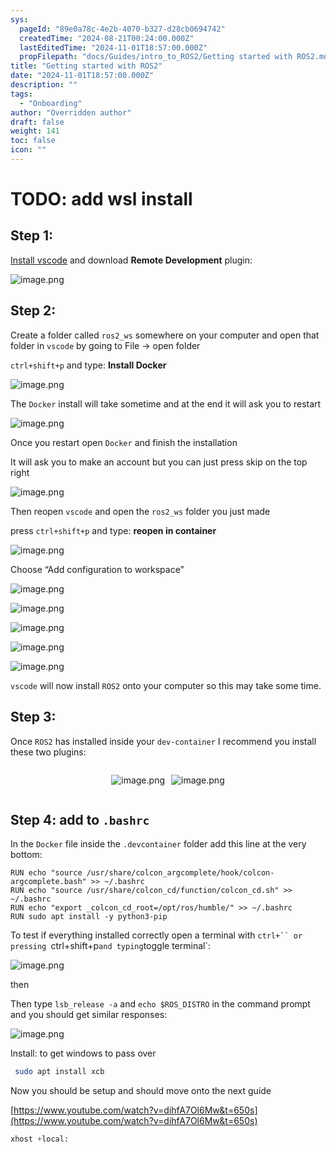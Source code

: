 ```yaml
---
sys:
  pageId: "89e0a78c-4e2b-4070-b327-d28cb0694742"
  createdTime: "2024-08-21T00:24:00.000Z"
  lastEditedTime: "2024-11-01T18:57:00.000Z"
  propFilepath: "docs/Guides/intro_to_ROS2/Getting started with ROS2.md"
title: "Getting started with ROS2"
date: "2024-11-01T18:57:00.000Z"
description: ""
tags:
  - "Onboarding"
author: "Overridden author"
draft: false
weight: 141
toc: false
icon: ""
---
```


# TODO: add wsl install

## Step 1:

[Install vscode](https://code.visualstudio.com/download) and download **Remote Development** plugin:

![image.png](https://prod-files-secure.s3.us-west-2.amazonaws.com/d518164a-d88e-44d1-a4ee-3adb3bd8bce0/efb52993-1881-4a40-b95e-6f020334f022/image.png?X-Amz-Algorithm=AWS4-HMAC-SHA256&X-Amz-Content-Sha256=UNSIGNED-PAYLOAD&X-Amz-Credential=ASIAZI2LB466Y5SLG3BG%2F20250309%2Fus-west-2%2Fs3%2Faws4_request&X-Amz-Date=20250309T090128Z&X-Amz-Expires=3600&X-Amz-Security-Token=IQoJb3JpZ2luX2VjECcaCXVzLXdlc3QtMiJIMEYCIQCGxvS8X%2F36PuCxZDLcaI%2FXMlU53iNVLYjU3oL1Xs21TAIhAMs76tX2280Osdm9TIkJIJyCUKcuL0oIwUk12K2NKBUgKv8DCHAQABoMNjM3NDIzMTgzODA1Igw0VxvRkfskGLEETZQq3AOMtHLIpDUyC2eOxGMCMeJUjzv6Jja5bX0h%2BLAbv1XGTa3mXrmAeoDvaW5Flja0KTlDPq1dy49Ll4ogg9oq%2Bu2oSc2qv2lFHsXhdsJiULeSvrTPtp%2BBOKAyiLSyeJJKv%2FsvwwOGBwemzj%2Be5KL4CiDNtomYlNK9HTyPaYQv24MhAbr7l8m1HKwx%2FAKn9RFIG%2Fdy0VMyx3id4av67VqJSir0YAgNt5s2v9BnjmeYU77IJ%2FFoDcsqiRQxTuAen6CRw8nK%2BfHhmRpub3Pib2wCd%2B8GGH9Sb5Y7x2CmamNkyRs4XgXgYof6s9cksK5ELBKekNZgq2tDsIPy08Qhq1UXvL6mY9nDQefLFCsYjWpjktEZ0kCM7AWW7Fbt5GgRmEKlIpIoeiZzin0cighdO50uE2ic4Yu2emmDJNjZui74hfwcY7UmFg9QkMTnJ9hQd3vjldpU3WageLBWhFkB5NpIEh425Gq1ZCOcRvORqUxLLwcPwNfmxmU3kYEDIc3k7xRe56c%2BhjXJgr9TfM1refDmKckM8Y%2FvcfKFYOtQ4ImEbXm8LhuDhF9deePdyPHT8b%2Fv1Gl2S48C7Od3MZQpuYJXWD20wn25ybHRZWeoAe2JFwmyO%2FqmorTb0Byun9TibDC867S%2BBjqkAVpR%2FK19KuzpRAb4p21qwL0yMJNn89R70SOcggTXV9BJhtlk9MHZicmUbjQ4OhRM%2Fz8v9YPHgPYZTU5qy9q0xtZVj4X9lux%2B4J6xfI4ZInmU%2BLjueKOu8VWXRDJGYKop1PtkW4c%2B21iBNqkNPvlYpbVIiLm3caGZIZD8X1uY3g1Vwv%2FPS9f%2Fu1ddNFznTchfc2Uqu%2B7cDTCOnFzlyLOU57pxlqbe&X-Amz-Signature=d4d6287297d7d8933bf12bdb2b40ef72d24b1ed42b405d343e4993d01a30e78c&X-Amz-SignedHeaders=host&x-id=GetObject)

## Step 2:

Create a folder called `ros2_ws` somewhere on your computer and open that folder in `vscode` by going to File → open folder 

`ctrl+shift+p` and type: **Install Docker**

![image.png](https://prod-files-secure.s3.us-west-2.amazonaws.com/d518164a-d88e-44d1-a4ee-3adb3bd8bce0/2269dc0e-1cd5-47ff-bceb-c04ad9b2eab0/image.png?X-Amz-Algorithm=AWS4-HMAC-SHA256&X-Amz-Content-Sha256=UNSIGNED-PAYLOAD&X-Amz-Credential=ASIAZI2LB466Y5SLG3BG%2F20250309%2Fus-west-2%2Fs3%2Faws4_request&X-Amz-Date=20250309T090128Z&X-Amz-Expires=3600&X-Amz-Security-Token=IQoJb3JpZ2luX2VjECcaCXVzLXdlc3QtMiJIMEYCIQCGxvS8X%2F36PuCxZDLcaI%2FXMlU53iNVLYjU3oL1Xs21TAIhAMs76tX2280Osdm9TIkJIJyCUKcuL0oIwUk12K2NKBUgKv8DCHAQABoMNjM3NDIzMTgzODA1Igw0VxvRkfskGLEETZQq3AOMtHLIpDUyC2eOxGMCMeJUjzv6Jja5bX0h%2BLAbv1XGTa3mXrmAeoDvaW5Flja0KTlDPq1dy49Ll4ogg9oq%2Bu2oSc2qv2lFHsXhdsJiULeSvrTPtp%2BBOKAyiLSyeJJKv%2FsvwwOGBwemzj%2Be5KL4CiDNtomYlNK9HTyPaYQv24MhAbr7l8m1HKwx%2FAKn9RFIG%2Fdy0VMyx3id4av67VqJSir0YAgNt5s2v9BnjmeYU77IJ%2FFoDcsqiRQxTuAen6CRw8nK%2BfHhmRpub3Pib2wCd%2B8GGH9Sb5Y7x2CmamNkyRs4XgXgYof6s9cksK5ELBKekNZgq2tDsIPy08Qhq1UXvL6mY9nDQefLFCsYjWpjktEZ0kCM7AWW7Fbt5GgRmEKlIpIoeiZzin0cighdO50uE2ic4Yu2emmDJNjZui74hfwcY7UmFg9QkMTnJ9hQd3vjldpU3WageLBWhFkB5NpIEh425Gq1ZCOcRvORqUxLLwcPwNfmxmU3kYEDIc3k7xRe56c%2BhjXJgr9TfM1refDmKckM8Y%2FvcfKFYOtQ4ImEbXm8LhuDhF9deePdyPHT8b%2Fv1Gl2S48C7Od3MZQpuYJXWD20wn25ybHRZWeoAe2JFwmyO%2FqmorTb0Byun9TibDC867S%2BBjqkAVpR%2FK19KuzpRAb4p21qwL0yMJNn89R70SOcggTXV9BJhtlk9MHZicmUbjQ4OhRM%2Fz8v9YPHgPYZTU5qy9q0xtZVj4X9lux%2B4J6xfI4ZInmU%2BLjueKOu8VWXRDJGYKop1PtkW4c%2B21iBNqkNPvlYpbVIiLm3caGZIZD8X1uY3g1Vwv%2FPS9f%2Fu1ddNFznTchfc2Uqu%2B7cDTCOnFzlyLOU57pxlqbe&X-Amz-Signature=c836307fc1754139e7e9b9cc927886e4674b4f1d19e4a0cefce7816a7ef2d31d&X-Amz-SignedHeaders=host&x-id=GetObject)

The `Docker` install will take sometime and at the end it will ask you to restart

![image.png](https://prod-files-secure.s3.us-west-2.amazonaws.com/d518164a-d88e-44d1-a4ee-3adb3bd8bce0/ed233f78-be33-4b1f-b89c-9c346c0e961e/image.png?X-Amz-Algorithm=AWS4-HMAC-SHA256&X-Amz-Content-Sha256=UNSIGNED-PAYLOAD&X-Amz-Credential=ASIAZI2LB466Y5SLG3BG%2F20250309%2Fus-west-2%2Fs3%2Faws4_request&X-Amz-Date=20250309T090128Z&X-Amz-Expires=3600&X-Amz-Security-Token=IQoJb3JpZ2luX2VjECcaCXVzLXdlc3QtMiJIMEYCIQCGxvS8X%2F36PuCxZDLcaI%2FXMlU53iNVLYjU3oL1Xs21TAIhAMs76tX2280Osdm9TIkJIJyCUKcuL0oIwUk12K2NKBUgKv8DCHAQABoMNjM3NDIzMTgzODA1Igw0VxvRkfskGLEETZQq3AOMtHLIpDUyC2eOxGMCMeJUjzv6Jja5bX0h%2BLAbv1XGTa3mXrmAeoDvaW5Flja0KTlDPq1dy49Ll4ogg9oq%2Bu2oSc2qv2lFHsXhdsJiULeSvrTPtp%2BBOKAyiLSyeJJKv%2FsvwwOGBwemzj%2Be5KL4CiDNtomYlNK9HTyPaYQv24MhAbr7l8m1HKwx%2FAKn9RFIG%2Fdy0VMyx3id4av67VqJSir0YAgNt5s2v9BnjmeYU77IJ%2FFoDcsqiRQxTuAen6CRw8nK%2BfHhmRpub3Pib2wCd%2B8GGH9Sb5Y7x2CmamNkyRs4XgXgYof6s9cksK5ELBKekNZgq2tDsIPy08Qhq1UXvL6mY9nDQefLFCsYjWpjktEZ0kCM7AWW7Fbt5GgRmEKlIpIoeiZzin0cighdO50uE2ic4Yu2emmDJNjZui74hfwcY7UmFg9QkMTnJ9hQd3vjldpU3WageLBWhFkB5NpIEh425Gq1ZCOcRvORqUxLLwcPwNfmxmU3kYEDIc3k7xRe56c%2BhjXJgr9TfM1refDmKckM8Y%2FvcfKFYOtQ4ImEbXm8LhuDhF9deePdyPHT8b%2Fv1Gl2S48C7Od3MZQpuYJXWD20wn25ybHRZWeoAe2JFwmyO%2FqmorTb0Byun9TibDC867S%2BBjqkAVpR%2FK19KuzpRAb4p21qwL0yMJNn89R70SOcggTXV9BJhtlk9MHZicmUbjQ4OhRM%2Fz8v9YPHgPYZTU5qy9q0xtZVj4X9lux%2B4J6xfI4ZInmU%2BLjueKOu8VWXRDJGYKop1PtkW4c%2B21iBNqkNPvlYpbVIiLm3caGZIZD8X1uY3g1Vwv%2FPS9f%2Fu1ddNFznTchfc2Uqu%2B7cDTCOnFzlyLOU57pxlqbe&X-Amz-Signature=36eeb316f1ed57e8e39de0212e3f79f5f7adce11ac57f31ac3589ce87032a739&X-Amz-SignedHeaders=host&x-id=GetObject)

Once you restart open `Docker` and finish the installation

It will ask you to make an account but you can just press skip on the top right

![image.png](https://prod-files-secure.s3.us-west-2.amazonaws.com/d518164a-d88e-44d1-a4ee-3adb3bd8bce0/21010ad9-1659-4fd9-9f59-9932a09b2a3d/image.png?X-Amz-Algorithm=AWS4-HMAC-SHA256&X-Amz-Content-Sha256=UNSIGNED-PAYLOAD&X-Amz-Credential=ASIAZI2LB466Y5SLG3BG%2F20250309%2Fus-west-2%2Fs3%2Faws4_request&X-Amz-Date=20250309T090128Z&X-Amz-Expires=3600&X-Amz-Security-Token=IQoJb3JpZ2luX2VjECcaCXVzLXdlc3QtMiJIMEYCIQCGxvS8X%2F36PuCxZDLcaI%2FXMlU53iNVLYjU3oL1Xs21TAIhAMs76tX2280Osdm9TIkJIJyCUKcuL0oIwUk12K2NKBUgKv8DCHAQABoMNjM3NDIzMTgzODA1Igw0VxvRkfskGLEETZQq3AOMtHLIpDUyC2eOxGMCMeJUjzv6Jja5bX0h%2BLAbv1XGTa3mXrmAeoDvaW5Flja0KTlDPq1dy49Ll4ogg9oq%2Bu2oSc2qv2lFHsXhdsJiULeSvrTPtp%2BBOKAyiLSyeJJKv%2FsvwwOGBwemzj%2Be5KL4CiDNtomYlNK9HTyPaYQv24MhAbr7l8m1HKwx%2FAKn9RFIG%2Fdy0VMyx3id4av67VqJSir0YAgNt5s2v9BnjmeYU77IJ%2FFoDcsqiRQxTuAen6CRw8nK%2BfHhmRpub3Pib2wCd%2B8GGH9Sb5Y7x2CmamNkyRs4XgXgYof6s9cksK5ELBKekNZgq2tDsIPy08Qhq1UXvL6mY9nDQefLFCsYjWpjktEZ0kCM7AWW7Fbt5GgRmEKlIpIoeiZzin0cighdO50uE2ic4Yu2emmDJNjZui74hfwcY7UmFg9QkMTnJ9hQd3vjldpU3WageLBWhFkB5NpIEh425Gq1ZCOcRvORqUxLLwcPwNfmxmU3kYEDIc3k7xRe56c%2BhjXJgr9TfM1refDmKckM8Y%2FvcfKFYOtQ4ImEbXm8LhuDhF9deePdyPHT8b%2Fv1Gl2S48C7Od3MZQpuYJXWD20wn25ybHRZWeoAe2JFwmyO%2FqmorTb0Byun9TibDC867S%2BBjqkAVpR%2FK19KuzpRAb4p21qwL0yMJNn89R70SOcggTXV9BJhtlk9MHZicmUbjQ4OhRM%2Fz8v9YPHgPYZTU5qy9q0xtZVj4X9lux%2B4J6xfI4ZInmU%2BLjueKOu8VWXRDJGYKop1PtkW4c%2B21iBNqkNPvlYpbVIiLm3caGZIZD8X1uY3g1Vwv%2FPS9f%2Fu1ddNFznTchfc2Uqu%2B7cDTCOnFzlyLOU57pxlqbe&X-Amz-Signature=80838cccdec0a6bee27421a202f4a2470aab3a65a85fafb3776fd3d8d39cace3&X-Amz-SignedHeaders=host&x-id=GetObject)

Then reopen `vscode` and open the `ros2_ws` folder you just made

press `ctrl+shift+p` and type: **reopen in container**

![image.png](https://prod-files-secure.s3.us-west-2.amazonaws.com/d518164a-d88e-44d1-a4ee-3adb3bd8bce0/4e93b8c2-41ad-488c-8095-c74205196118/image.png?X-Amz-Algorithm=AWS4-HMAC-SHA256&X-Amz-Content-Sha256=UNSIGNED-PAYLOAD&X-Amz-Credential=ASIAZI2LB466Y5SLG3BG%2F20250309%2Fus-west-2%2Fs3%2Faws4_request&X-Amz-Date=20250309T090128Z&X-Amz-Expires=3600&X-Amz-Security-Token=IQoJb3JpZ2luX2VjECcaCXVzLXdlc3QtMiJIMEYCIQCGxvS8X%2F36PuCxZDLcaI%2FXMlU53iNVLYjU3oL1Xs21TAIhAMs76tX2280Osdm9TIkJIJyCUKcuL0oIwUk12K2NKBUgKv8DCHAQABoMNjM3NDIzMTgzODA1Igw0VxvRkfskGLEETZQq3AOMtHLIpDUyC2eOxGMCMeJUjzv6Jja5bX0h%2BLAbv1XGTa3mXrmAeoDvaW5Flja0KTlDPq1dy49Ll4ogg9oq%2Bu2oSc2qv2lFHsXhdsJiULeSvrTPtp%2BBOKAyiLSyeJJKv%2FsvwwOGBwemzj%2Be5KL4CiDNtomYlNK9HTyPaYQv24MhAbr7l8m1HKwx%2FAKn9RFIG%2Fdy0VMyx3id4av67VqJSir0YAgNt5s2v9BnjmeYU77IJ%2FFoDcsqiRQxTuAen6CRw8nK%2BfHhmRpub3Pib2wCd%2B8GGH9Sb5Y7x2CmamNkyRs4XgXgYof6s9cksK5ELBKekNZgq2tDsIPy08Qhq1UXvL6mY9nDQefLFCsYjWpjktEZ0kCM7AWW7Fbt5GgRmEKlIpIoeiZzin0cighdO50uE2ic4Yu2emmDJNjZui74hfwcY7UmFg9QkMTnJ9hQd3vjldpU3WageLBWhFkB5NpIEh425Gq1ZCOcRvORqUxLLwcPwNfmxmU3kYEDIc3k7xRe56c%2BhjXJgr9TfM1refDmKckM8Y%2FvcfKFYOtQ4ImEbXm8LhuDhF9deePdyPHT8b%2Fv1Gl2S48C7Od3MZQpuYJXWD20wn25ybHRZWeoAe2JFwmyO%2FqmorTb0Byun9TibDC867S%2BBjqkAVpR%2FK19KuzpRAb4p21qwL0yMJNn89R70SOcggTXV9BJhtlk9MHZicmUbjQ4OhRM%2Fz8v9YPHgPYZTU5qy9q0xtZVj4X9lux%2B4J6xfI4ZInmU%2BLjueKOu8VWXRDJGYKop1PtkW4c%2B21iBNqkNPvlYpbVIiLm3caGZIZD8X1uY3g1Vwv%2FPS9f%2Fu1ddNFznTchfc2Uqu%2B7cDTCOnFzlyLOU57pxlqbe&X-Amz-Signature=dbdf0b25a7aeb05f7637bf8c90a06ea591fb9c5715851dd75ee7320a33ab74d8&X-Amz-SignedHeaders=host&x-id=GetObject)

Choose “Add configuration to workspace”

![image.png](https://prod-files-secure.s3.us-west-2.amazonaws.com/d518164a-d88e-44d1-a4ee-3adb3bd8bce0/9560b282-5060-4989-ba37-97e7b2c22476/image.png?X-Amz-Algorithm=AWS4-HMAC-SHA256&X-Amz-Content-Sha256=UNSIGNED-PAYLOAD&X-Amz-Credential=ASIAZI2LB466Y5SLG3BG%2F20250309%2Fus-west-2%2Fs3%2Faws4_request&X-Amz-Date=20250309T090128Z&X-Amz-Expires=3600&X-Amz-Security-Token=IQoJb3JpZ2luX2VjECcaCXVzLXdlc3QtMiJIMEYCIQCGxvS8X%2F36PuCxZDLcaI%2FXMlU53iNVLYjU3oL1Xs21TAIhAMs76tX2280Osdm9TIkJIJyCUKcuL0oIwUk12K2NKBUgKv8DCHAQABoMNjM3NDIzMTgzODA1Igw0VxvRkfskGLEETZQq3AOMtHLIpDUyC2eOxGMCMeJUjzv6Jja5bX0h%2BLAbv1XGTa3mXrmAeoDvaW5Flja0KTlDPq1dy49Ll4ogg9oq%2Bu2oSc2qv2lFHsXhdsJiULeSvrTPtp%2BBOKAyiLSyeJJKv%2FsvwwOGBwemzj%2Be5KL4CiDNtomYlNK9HTyPaYQv24MhAbr7l8m1HKwx%2FAKn9RFIG%2Fdy0VMyx3id4av67VqJSir0YAgNt5s2v9BnjmeYU77IJ%2FFoDcsqiRQxTuAen6CRw8nK%2BfHhmRpub3Pib2wCd%2B8GGH9Sb5Y7x2CmamNkyRs4XgXgYof6s9cksK5ELBKekNZgq2tDsIPy08Qhq1UXvL6mY9nDQefLFCsYjWpjktEZ0kCM7AWW7Fbt5GgRmEKlIpIoeiZzin0cighdO50uE2ic4Yu2emmDJNjZui74hfwcY7UmFg9QkMTnJ9hQd3vjldpU3WageLBWhFkB5NpIEh425Gq1ZCOcRvORqUxLLwcPwNfmxmU3kYEDIc3k7xRe56c%2BhjXJgr9TfM1refDmKckM8Y%2FvcfKFYOtQ4ImEbXm8LhuDhF9deePdyPHT8b%2Fv1Gl2S48C7Od3MZQpuYJXWD20wn25ybHRZWeoAe2JFwmyO%2FqmorTb0Byun9TibDC867S%2BBjqkAVpR%2FK19KuzpRAb4p21qwL0yMJNn89R70SOcggTXV9BJhtlk9MHZicmUbjQ4OhRM%2Fz8v9YPHgPYZTU5qy9q0xtZVj4X9lux%2B4J6xfI4ZInmU%2BLjueKOu8VWXRDJGYKop1PtkW4c%2B21iBNqkNPvlYpbVIiLm3caGZIZD8X1uY3g1Vwv%2FPS9f%2Fu1ddNFznTchfc2Uqu%2B7cDTCOnFzlyLOU57pxlqbe&X-Amz-Signature=a2c0c1d21962fd5bbc6ec1458a08aa2ae759d3fd36f065569d2c05d6ad8ab969&X-Amz-SignedHeaders=host&x-id=GetObject)

![image.png](https://prod-files-secure.s3.us-west-2.amazonaws.com/d518164a-d88e-44d1-a4ee-3adb3bd8bce0/2ee63f81-886b-48e8-a553-dc6e5eac99e4/image.png?X-Amz-Algorithm=AWS4-HMAC-SHA256&X-Amz-Content-Sha256=UNSIGNED-PAYLOAD&X-Amz-Credential=ASIAZI2LB466Y5SLG3BG%2F20250309%2Fus-west-2%2Fs3%2Faws4_request&X-Amz-Date=20250309T090128Z&X-Amz-Expires=3600&X-Amz-Security-Token=IQoJb3JpZ2luX2VjECcaCXVzLXdlc3QtMiJIMEYCIQCGxvS8X%2F36PuCxZDLcaI%2FXMlU53iNVLYjU3oL1Xs21TAIhAMs76tX2280Osdm9TIkJIJyCUKcuL0oIwUk12K2NKBUgKv8DCHAQABoMNjM3NDIzMTgzODA1Igw0VxvRkfskGLEETZQq3AOMtHLIpDUyC2eOxGMCMeJUjzv6Jja5bX0h%2BLAbv1XGTa3mXrmAeoDvaW5Flja0KTlDPq1dy49Ll4ogg9oq%2Bu2oSc2qv2lFHsXhdsJiULeSvrTPtp%2BBOKAyiLSyeJJKv%2FsvwwOGBwemzj%2Be5KL4CiDNtomYlNK9HTyPaYQv24MhAbr7l8m1HKwx%2FAKn9RFIG%2Fdy0VMyx3id4av67VqJSir0YAgNt5s2v9BnjmeYU77IJ%2FFoDcsqiRQxTuAen6CRw8nK%2BfHhmRpub3Pib2wCd%2B8GGH9Sb5Y7x2CmamNkyRs4XgXgYof6s9cksK5ELBKekNZgq2tDsIPy08Qhq1UXvL6mY9nDQefLFCsYjWpjktEZ0kCM7AWW7Fbt5GgRmEKlIpIoeiZzin0cighdO50uE2ic4Yu2emmDJNjZui74hfwcY7UmFg9QkMTnJ9hQd3vjldpU3WageLBWhFkB5NpIEh425Gq1ZCOcRvORqUxLLwcPwNfmxmU3kYEDIc3k7xRe56c%2BhjXJgr9TfM1refDmKckM8Y%2FvcfKFYOtQ4ImEbXm8LhuDhF9deePdyPHT8b%2Fv1Gl2S48C7Od3MZQpuYJXWD20wn25ybHRZWeoAe2JFwmyO%2FqmorTb0Byun9TibDC867S%2BBjqkAVpR%2FK19KuzpRAb4p21qwL0yMJNn89R70SOcggTXV9BJhtlk9MHZicmUbjQ4OhRM%2Fz8v9YPHgPYZTU5qy9q0xtZVj4X9lux%2B4J6xfI4ZInmU%2BLjueKOu8VWXRDJGYKop1PtkW4c%2B21iBNqkNPvlYpbVIiLm3caGZIZD8X1uY3g1Vwv%2FPS9f%2Fu1ddNFznTchfc2Uqu%2B7cDTCOnFzlyLOU57pxlqbe&X-Amz-Signature=c176baf6e318ef6bf83c78f821274e0b432b3f0c086476c8dc39cab4092085e2&X-Amz-SignedHeaders=host&x-id=GetObject)

![image.png](https://prod-files-secure.s3.us-west-2.amazonaws.com/d518164a-d88e-44d1-a4ee-3adb3bd8bce0/ae1580b2-b048-407e-aed9-b584224a7a04/image.png?X-Amz-Algorithm=AWS4-HMAC-SHA256&X-Amz-Content-Sha256=UNSIGNED-PAYLOAD&X-Amz-Credential=ASIAZI2LB466Y5SLG3BG%2F20250309%2Fus-west-2%2Fs3%2Faws4_request&X-Amz-Date=20250309T090128Z&X-Amz-Expires=3600&X-Amz-Security-Token=IQoJb3JpZ2luX2VjECcaCXVzLXdlc3QtMiJIMEYCIQCGxvS8X%2F36PuCxZDLcaI%2FXMlU53iNVLYjU3oL1Xs21TAIhAMs76tX2280Osdm9TIkJIJyCUKcuL0oIwUk12K2NKBUgKv8DCHAQABoMNjM3NDIzMTgzODA1Igw0VxvRkfskGLEETZQq3AOMtHLIpDUyC2eOxGMCMeJUjzv6Jja5bX0h%2BLAbv1XGTa3mXrmAeoDvaW5Flja0KTlDPq1dy49Ll4ogg9oq%2Bu2oSc2qv2lFHsXhdsJiULeSvrTPtp%2BBOKAyiLSyeJJKv%2FsvwwOGBwemzj%2Be5KL4CiDNtomYlNK9HTyPaYQv24MhAbr7l8m1HKwx%2FAKn9RFIG%2Fdy0VMyx3id4av67VqJSir0YAgNt5s2v9BnjmeYU77IJ%2FFoDcsqiRQxTuAen6CRw8nK%2BfHhmRpub3Pib2wCd%2B8GGH9Sb5Y7x2CmamNkyRs4XgXgYof6s9cksK5ELBKekNZgq2tDsIPy08Qhq1UXvL6mY9nDQefLFCsYjWpjktEZ0kCM7AWW7Fbt5GgRmEKlIpIoeiZzin0cighdO50uE2ic4Yu2emmDJNjZui74hfwcY7UmFg9QkMTnJ9hQd3vjldpU3WageLBWhFkB5NpIEh425Gq1ZCOcRvORqUxLLwcPwNfmxmU3kYEDIc3k7xRe56c%2BhjXJgr9TfM1refDmKckM8Y%2FvcfKFYOtQ4ImEbXm8LhuDhF9deePdyPHT8b%2Fv1Gl2S48C7Od3MZQpuYJXWD20wn25ybHRZWeoAe2JFwmyO%2FqmorTb0Byun9TibDC867S%2BBjqkAVpR%2FK19KuzpRAb4p21qwL0yMJNn89R70SOcggTXV9BJhtlk9MHZicmUbjQ4OhRM%2Fz8v9YPHgPYZTU5qy9q0xtZVj4X9lux%2B4J6xfI4ZInmU%2BLjueKOu8VWXRDJGYKop1PtkW4c%2B21iBNqkNPvlYpbVIiLm3caGZIZD8X1uY3g1Vwv%2FPS9f%2Fu1ddNFznTchfc2Uqu%2B7cDTCOnFzlyLOU57pxlqbe&X-Amz-Signature=e1bfa928882faf409686002152c9fe80336342d8f92836bd7e803a6dbeb8f4ff&X-Amz-SignedHeaders=host&x-id=GetObject)

![image.png](https://prod-files-secure.s3.us-west-2.amazonaws.com/d518164a-d88e-44d1-a4ee-3adb3bd8bce0/53255b28-f75e-430f-b9e3-c0ac8577e42b/image.png?X-Amz-Algorithm=AWS4-HMAC-SHA256&X-Amz-Content-Sha256=UNSIGNED-PAYLOAD&X-Amz-Credential=ASIAZI2LB466Y5SLG3BG%2F20250309%2Fus-west-2%2Fs3%2Faws4_request&X-Amz-Date=20250309T090128Z&X-Amz-Expires=3600&X-Amz-Security-Token=IQoJb3JpZ2luX2VjECcaCXVzLXdlc3QtMiJIMEYCIQCGxvS8X%2F36PuCxZDLcaI%2FXMlU53iNVLYjU3oL1Xs21TAIhAMs76tX2280Osdm9TIkJIJyCUKcuL0oIwUk12K2NKBUgKv8DCHAQABoMNjM3NDIzMTgzODA1Igw0VxvRkfskGLEETZQq3AOMtHLIpDUyC2eOxGMCMeJUjzv6Jja5bX0h%2BLAbv1XGTa3mXrmAeoDvaW5Flja0KTlDPq1dy49Ll4ogg9oq%2Bu2oSc2qv2lFHsXhdsJiULeSvrTPtp%2BBOKAyiLSyeJJKv%2FsvwwOGBwemzj%2Be5KL4CiDNtomYlNK9HTyPaYQv24MhAbr7l8m1HKwx%2FAKn9RFIG%2Fdy0VMyx3id4av67VqJSir0YAgNt5s2v9BnjmeYU77IJ%2FFoDcsqiRQxTuAen6CRw8nK%2BfHhmRpub3Pib2wCd%2B8GGH9Sb5Y7x2CmamNkyRs4XgXgYof6s9cksK5ELBKekNZgq2tDsIPy08Qhq1UXvL6mY9nDQefLFCsYjWpjktEZ0kCM7AWW7Fbt5GgRmEKlIpIoeiZzin0cighdO50uE2ic4Yu2emmDJNjZui74hfwcY7UmFg9QkMTnJ9hQd3vjldpU3WageLBWhFkB5NpIEh425Gq1ZCOcRvORqUxLLwcPwNfmxmU3kYEDIc3k7xRe56c%2BhjXJgr9TfM1refDmKckM8Y%2FvcfKFYOtQ4ImEbXm8LhuDhF9deePdyPHT8b%2Fv1Gl2S48C7Od3MZQpuYJXWD20wn25ybHRZWeoAe2JFwmyO%2FqmorTb0Byun9TibDC867S%2BBjqkAVpR%2FK19KuzpRAb4p21qwL0yMJNn89R70SOcggTXV9BJhtlk9MHZicmUbjQ4OhRM%2Fz8v9YPHgPYZTU5qy9q0xtZVj4X9lux%2B4J6xfI4ZInmU%2BLjueKOu8VWXRDJGYKop1PtkW4c%2B21iBNqkNPvlYpbVIiLm3caGZIZD8X1uY3g1Vwv%2FPS9f%2Fu1ddNFznTchfc2Uqu%2B7cDTCOnFzlyLOU57pxlqbe&X-Amz-Signature=46a745e9b395697ff9a009ada65fcedcdc4c308d1cfb0bd56dbe08a06eb43eae&X-Amz-SignedHeaders=host&x-id=GetObject)

![image.png](https://prod-files-secure.s3.us-west-2.amazonaws.com/d518164a-d88e-44d1-a4ee-3adb3bd8bce0/7c562767-5af9-4ffb-97d1-327bcdf4ee00/image.png?X-Amz-Algorithm=AWS4-HMAC-SHA256&X-Amz-Content-Sha256=UNSIGNED-PAYLOAD&X-Amz-Credential=ASIAZI2LB466Y5SLG3BG%2F20250309%2Fus-west-2%2Fs3%2Faws4_request&X-Amz-Date=20250309T090128Z&X-Amz-Expires=3600&X-Amz-Security-Token=IQoJb3JpZ2luX2VjECcaCXVzLXdlc3QtMiJIMEYCIQCGxvS8X%2F36PuCxZDLcaI%2FXMlU53iNVLYjU3oL1Xs21TAIhAMs76tX2280Osdm9TIkJIJyCUKcuL0oIwUk12K2NKBUgKv8DCHAQABoMNjM3NDIzMTgzODA1Igw0VxvRkfskGLEETZQq3AOMtHLIpDUyC2eOxGMCMeJUjzv6Jja5bX0h%2BLAbv1XGTa3mXrmAeoDvaW5Flja0KTlDPq1dy49Ll4ogg9oq%2Bu2oSc2qv2lFHsXhdsJiULeSvrTPtp%2BBOKAyiLSyeJJKv%2FsvwwOGBwemzj%2Be5KL4CiDNtomYlNK9HTyPaYQv24MhAbr7l8m1HKwx%2FAKn9RFIG%2Fdy0VMyx3id4av67VqJSir0YAgNt5s2v9BnjmeYU77IJ%2FFoDcsqiRQxTuAen6CRw8nK%2BfHhmRpub3Pib2wCd%2B8GGH9Sb5Y7x2CmamNkyRs4XgXgYof6s9cksK5ELBKekNZgq2tDsIPy08Qhq1UXvL6mY9nDQefLFCsYjWpjktEZ0kCM7AWW7Fbt5GgRmEKlIpIoeiZzin0cighdO50uE2ic4Yu2emmDJNjZui74hfwcY7UmFg9QkMTnJ9hQd3vjldpU3WageLBWhFkB5NpIEh425Gq1ZCOcRvORqUxLLwcPwNfmxmU3kYEDIc3k7xRe56c%2BhjXJgr9TfM1refDmKckM8Y%2FvcfKFYOtQ4ImEbXm8LhuDhF9deePdyPHT8b%2Fv1Gl2S48C7Od3MZQpuYJXWD20wn25ybHRZWeoAe2JFwmyO%2FqmorTb0Byun9TibDC867S%2BBjqkAVpR%2FK19KuzpRAb4p21qwL0yMJNn89R70SOcggTXV9BJhtlk9MHZicmUbjQ4OhRM%2Fz8v9YPHgPYZTU5qy9q0xtZVj4X9lux%2B4J6xfI4ZInmU%2BLjueKOu8VWXRDJGYKop1PtkW4c%2B21iBNqkNPvlYpbVIiLm3caGZIZD8X1uY3g1Vwv%2FPS9f%2Fu1ddNFznTchfc2Uqu%2B7cDTCOnFzlyLOU57pxlqbe&X-Amz-Signature=052fe88df6086f574fb160b9b150aa0b019137365297784cc4ce6abe86cecfa0&X-Amz-SignedHeaders=host&x-id=GetObject)

`vscode` will now install `ROS2` onto your computer so this may take some time.

## Step 3:

Once `ROS2` has installed inside your `dev-container` I recommend you install these two plugins:

<div style="display: flex;flex-direction: row; column-gap:10px; max-width: 630px;justify-content: center;">
<div>

![image.png](https://prod-files-secure.s3.us-west-2.amazonaws.com/d518164a-d88e-44d1-a4ee-3adb3bd8bce0/3fc3d550-5a54-4ba1-ba6b-faa01cdb7369/image.png?X-Amz-Algorithm=AWS4-HMAC-SHA256&X-Amz-Content-Sha256=UNSIGNED-PAYLOAD&X-Amz-Credential=ASIAZI2LB466WLR2GB5V%2F20250309%2Fus-west-2%2Fs3%2Faws4_request&X-Amz-Date=20250309T090131Z&X-Amz-Expires=3600&X-Amz-Security-Token=IQoJb3JpZ2luX2VjECcaCXVzLXdlc3QtMiJHMEUCIQCh1UV7a3GL1vRgSDyzSIy3Aba16H7slOVhBffirlnJNQIgfgO96324UYS5pNt5XNvKELHtMPFil3h%2BZoFYmMNMk3Yq%2FwMIcBAAGgw2Mzc0MjMxODM4MDUiDF5swQXIdS7ZTCl09ircA23FoQd0wNZtI7QI6MoVFigYh%2Bb2Ya3OJYGTqDwVzVaVeZVyCChvlEIwhjCpIp4jfF9xM1%2FMNKBph0yCMH1yNz0f5cU9Vquxw16sA%2BQxrlpPcDojmRi%2F3zhtAvQhetNkYsL5Ye1WElGQJxY0WlkHuqfBFtNbuuJHTzeIXYfGaflkKibQYhv1Vugpwa3ZxO86hWbz%2BHJOtOtgfNnWFniDpMqET2U3EeL5vSLcpYTS%2BiBR6Lt9lENn%2FQeyFgrFqu62xxHYlP%2FRsvBj04yzzoqAqWR%2BPaiN774VjKiso7UQSxa%2BAPVcrclICRO2lnzj%2FrKlJs85v3xkbammMMI7HQZzV3Mv3bRdAaBFALuBDMqLYM4qoGknIxDIc4F%2FbrKafpZXTVa%2FHFmodiBcv5B9krS2EGUskbRwHQS3CoZPHgEY4K2UR1TLBexlcJSS38q15ZkuQxrOOfHWRzcqJ5MMPOvkd%2Fs3qaN7nVoDSaNQA9E48hytonBY9nKLs%2FSSt9xP%2FA2a0lHak9HOvn5fr%2FANsheDiyMpB6r708bMdfmrYLnczIsxJ7OmUZ1uyFJO3%2Bpi00cB8WNCtlgjQ3z85%2BYahX1ZyXzT9u%2BmMR0v7O9J8ZhoIc2IuTeiObJFJot%2FK%2FzxMJ%2FrtL4GOqUBgkUfgeLZ0Y4f%2Bm3ojxqn4sljMlcvimwhPOl4P9Q%2FjLgESEapnlV%2B%2BPePO2000oUGzrFP2XuZZznS5%2F1pqvyCB5BXowt2ljqiN2%2FuDdY%2BMajpH01dk7BrNdXH5MddAEG3yA%2BILiKHbrvIWP%2Fo5th0aQYA5lNstOJfFP%2BCVYTf9yuBZXQb8vrxyjRG8zD%2F6eHfdfTaDtp9rTzgnKwMEVZ%2FXxmi6rN7&X-Amz-Signature=8c32e6efc74367acd8ad140132cfe0a4687533e136b8102c9fd2e71d8eb2f1e1&X-Amz-SignedHeaders=host&x-id=GetObject)

</div>
<div>

![image.png](https://prod-files-secure.s3.us-west-2.amazonaws.com/d518164a-d88e-44d1-a4ee-3adb3bd8bce0/d994cc66-13c2-4093-a5a3-f84cf4601a82/image.png?X-Amz-Algorithm=AWS4-HMAC-SHA256&X-Amz-Content-Sha256=UNSIGNED-PAYLOAD&X-Amz-Credential=ASIAZI2LB466TLU6GJ2R%2F20250309%2Fus-west-2%2Fs3%2Faws4_request&X-Amz-Date=20250309T090133Z&X-Amz-Expires=3600&X-Amz-Security-Token=IQoJb3JpZ2luX2VjECcaCXVzLXdlc3QtMiJHMEUCIGcZgLKq8xO75ilg68zNjosxOA3soXp56hi7cqZXVu3qAiEA28iW6VHn1T68ECxdia7RLNIs5%2Bash7BQrpU6KkucVAsq%2FwMIcBAAGgw2Mzc0MjMxODM4MDUiDD3Rb5Kr3zwU%2BlWG5CrcA60LGnhjEnQmChUDQUyKtOZQWFB6XhHv1chNveH33X%2B2EAaLNF%2FXlKOi2VwxeLtbvVzfrtGJ093NcjHgHIkvmJsjBJTxGrn7QbcyKtgXZLtsGNrzAWjc1qBA68q9hyDDTR2kVI5tFFQ8MFUXREqHQmtdEKs%2FGL0IzMpxLPtSonoVd5uRviLtuk51KPezzincrkoqFqiZLsp%2BGXOV1el2dCJ2nzqDV6d3mlpnfBr3kdnqUILtE0Xo4ZC5ymi0xkyZsLZY67MtrNNMzaTstKG1myhkJD%2F7VYGzGuxVN2CRwyh0w2znVpKHQPYTFpHYwtdteUWB6cj%2Fz13xUJLJ2i2K2F7zn2EFrMGw%2BrsYz7o5kTNINcqoTQjHHgdVaaTzxbvwGv9j3YjzT8HPu6Ab6czSCewJTUT217kM8Wkw%2ByzPHstVBI0LzPYIrtCLCGfRRWOBuEaTb122bQjfY9jlU3PzvEYqw%2BCV0U4tDHeC97T%2BoE%2BiE06xE5vNKhxsxLKPPoNafNKMjHTW%2FgierUcLgpgDJAZuJCbcwUlwnFn9MclTaMxiUYXCZNUePMtt07WCjRKf%2FAcQw7ToggmBCcOUuwMX6%2FCqzA02LkjXI9xC%2F%2FosuwCqrUhECYZmqIOYXjpjMO3rtL4GOqUBwY1T8KWNJiPvGnX2CzwinvvlriDdUZbqwUhJXGflqYGE1ZMMdM4%2BfAfkinFn1ftifxVHUM%2FIpYb7GN6NEKnW235fuhV%2F6k55ZmdeFbPv0Nw1e%2Flzw2HwWC%2F83vl%2B7mPKEIvMuUynSV4ZS7wYeqzgHmy4rW8vaA65z4J6OSGGUA58IFFC3DFHAO3kduhUJ1wW61X14BzRaSfoFx%2BBxb0MjJ9bRzNQ&X-Amz-Signature=8eaafdcf26baf0dd703a8f254e54f60ce58dd99ac86919b3bf6f3e21997a9ce2&X-Amz-SignedHeaders=host&x-id=GetObject)

</div>
</div>

## Step 4: add to `.bashrc`

In the `Docker` file inside the `.devcontainer` folder add this line at the very bottom: 

```docker
RUN echo "source /usr/share/colcon_argcomplete/hook/colcon-argcomplete.bash" >> ~/.bashrc
RUN echo "source /usr/share/colcon_cd/function/colcon_cd.sh" >> ~/.bashrc
RUN echo "export _colcon_cd_root=/opt/ros/humble/" >> ~/.bashrc
RUN sudo apt install -y python3-pip 
```

To test if everything installed correctly open a terminal with `ctrl+`` or pressing `ctrl+shift+p` and typing `toggle terminal`:

![image.png](https://prod-files-secure.s3.us-west-2.amazonaws.com/d518164a-d88e-44d1-a4ee-3adb3bd8bce0/6a4943d8-b04e-4c02-9a58-775f3384d1a5/image.png?X-Amz-Algorithm=AWS4-HMAC-SHA256&X-Amz-Content-Sha256=UNSIGNED-PAYLOAD&X-Amz-Credential=ASIAZI2LB466Y5SLG3BG%2F20250309%2Fus-west-2%2Fs3%2Faws4_request&X-Amz-Date=20250309T090128Z&X-Amz-Expires=3600&X-Amz-Security-Token=IQoJb3JpZ2luX2VjECcaCXVzLXdlc3QtMiJIMEYCIQCGxvS8X%2F36PuCxZDLcaI%2FXMlU53iNVLYjU3oL1Xs21TAIhAMs76tX2280Osdm9TIkJIJyCUKcuL0oIwUk12K2NKBUgKv8DCHAQABoMNjM3NDIzMTgzODA1Igw0VxvRkfskGLEETZQq3AOMtHLIpDUyC2eOxGMCMeJUjzv6Jja5bX0h%2BLAbv1XGTa3mXrmAeoDvaW5Flja0KTlDPq1dy49Ll4ogg9oq%2Bu2oSc2qv2lFHsXhdsJiULeSvrTPtp%2BBOKAyiLSyeJJKv%2FsvwwOGBwemzj%2Be5KL4CiDNtomYlNK9HTyPaYQv24MhAbr7l8m1HKwx%2FAKn9RFIG%2Fdy0VMyx3id4av67VqJSir0YAgNt5s2v9BnjmeYU77IJ%2FFoDcsqiRQxTuAen6CRw8nK%2BfHhmRpub3Pib2wCd%2B8GGH9Sb5Y7x2CmamNkyRs4XgXgYof6s9cksK5ELBKekNZgq2tDsIPy08Qhq1UXvL6mY9nDQefLFCsYjWpjktEZ0kCM7AWW7Fbt5GgRmEKlIpIoeiZzin0cighdO50uE2ic4Yu2emmDJNjZui74hfwcY7UmFg9QkMTnJ9hQd3vjldpU3WageLBWhFkB5NpIEh425Gq1ZCOcRvORqUxLLwcPwNfmxmU3kYEDIc3k7xRe56c%2BhjXJgr9TfM1refDmKckM8Y%2FvcfKFYOtQ4ImEbXm8LhuDhF9deePdyPHT8b%2Fv1Gl2S48C7Od3MZQpuYJXWD20wn25ybHRZWeoAe2JFwmyO%2FqmorTb0Byun9TibDC867S%2BBjqkAVpR%2FK19KuzpRAb4p21qwL0yMJNn89R70SOcggTXV9BJhtlk9MHZicmUbjQ4OhRM%2Fz8v9YPHgPYZTU5qy9q0xtZVj4X9lux%2B4J6xfI4ZInmU%2BLjueKOu8VWXRDJGYKop1PtkW4c%2B21iBNqkNPvlYpbVIiLm3caGZIZD8X1uY3g1Vwv%2FPS9f%2Fu1ddNFznTchfc2Uqu%2B7cDTCOnFzlyLOU57pxlqbe&X-Amz-Signature=8065e0145142937aeb8be1d036ab9faf408433cf6e6947b15d96ff3c7d5c08e9&X-Amz-SignedHeaders=host&x-id=GetObject)

then 

Then type `lsb_release -a` and `echo $ROS_DISTRO` in the command prompt and you should get similar responses:

![image.png](https://prod-files-secure.s3.us-west-2.amazonaws.com/d518164a-d88e-44d1-a4ee-3adb3bd8bce0/3e635dec-a805-4e85-8b9e-d000e5b71a4e/image.png?X-Amz-Algorithm=AWS4-HMAC-SHA256&X-Amz-Content-Sha256=UNSIGNED-PAYLOAD&X-Amz-Credential=ASIAZI2LB466Y5SLG3BG%2F20250309%2Fus-west-2%2Fs3%2Faws4_request&X-Amz-Date=20250309T090128Z&X-Amz-Expires=3600&X-Amz-Security-Token=IQoJb3JpZ2luX2VjECcaCXVzLXdlc3QtMiJIMEYCIQCGxvS8X%2F36PuCxZDLcaI%2FXMlU53iNVLYjU3oL1Xs21TAIhAMs76tX2280Osdm9TIkJIJyCUKcuL0oIwUk12K2NKBUgKv8DCHAQABoMNjM3NDIzMTgzODA1Igw0VxvRkfskGLEETZQq3AOMtHLIpDUyC2eOxGMCMeJUjzv6Jja5bX0h%2BLAbv1XGTa3mXrmAeoDvaW5Flja0KTlDPq1dy49Ll4ogg9oq%2Bu2oSc2qv2lFHsXhdsJiULeSvrTPtp%2BBOKAyiLSyeJJKv%2FsvwwOGBwemzj%2Be5KL4CiDNtomYlNK9HTyPaYQv24MhAbr7l8m1HKwx%2FAKn9RFIG%2Fdy0VMyx3id4av67VqJSir0YAgNt5s2v9BnjmeYU77IJ%2FFoDcsqiRQxTuAen6CRw8nK%2BfHhmRpub3Pib2wCd%2B8GGH9Sb5Y7x2CmamNkyRs4XgXgYof6s9cksK5ELBKekNZgq2tDsIPy08Qhq1UXvL6mY9nDQefLFCsYjWpjktEZ0kCM7AWW7Fbt5GgRmEKlIpIoeiZzin0cighdO50uE2ic4Yu2emmDJNjZui74hfwcY7UmFg9QkMTnJ9hQd3vjldpU3WageLBWhFkB5NpIEh425Gq1ZCOcRvORqUxLLwcPwNfmxmU3kYEDIc3k7xRe56c%2BhjXJgr9TfM1refDmKckM8Y%2FvcfKFYOtQ4ImEbXm8LhuDhF9deePdyPHT8b%2Fv1Gl2S48C7Od3MZQpuYJXWD20wn25ybHRZWeoAe2JFwmyO%2FqmorTb0Byun9TibDC867S%2BBjqkAVpR%2FK19KuzpRAb4p21qwL0yMJNn89R70SOcggTXV9BJhtlk9MHZicmUbjQ4OhRM%2Fz8v9YPHgPYZTU5qy9q0xtZVj4X9lux%2B4J6xfI4ZInmU%2BLjueKOu8VWXRDJGYKop1PtkW4c%2B21iBNqkNPvlYpbVIiLm3caGZIZD8X1uY3g1Vwv%2FPS9f%2Fu1ddNFznTchfc2Uqu%2B7cDTCOnFzlyLOU57pxlqbe&X-Amz-Signature=385f7f174abc11e85617f6586f41788ba04463214170ce8ce4c1fdeb51ce84e2&X-Amz-SignedHeaders=host&x-id=GetObject)

Install:  to get windows to pass over

```bash
 sudo apt install xcb
```

Now you should be setup and should move onto the next guide 

[https://www.youtube.com/watch?v=dihfA7Ol6Mw&t=650s](https://www.youtube.com/watch?v=dihfA7Ol6Mw&t=650s)

```python
xhost +local:
```
